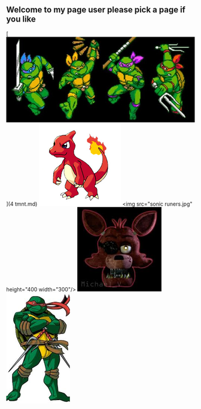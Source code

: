 ## Welcome to my page user please pick a page if you like
[<img src="cowubunga.jpeg">](4 tmnt.md)
<img src="char.jpg">
<img src="sonic runers.jpg" height="400 width="300"/>
[<img src="foxy.jpeg">](fnaf.md)
<img src="raph.jpeg">
